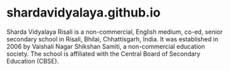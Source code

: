 # shardavidyalaya.github.io
Sharda Vidyalaya Risali is a non-commercial, English medium, co-ed, senior secondary school in Risali, Bhilai, Chhattisgarh, India. It was established in 2006 by Vaishali Nagar Shikshan Samiti, a non-commercial education society. The school is affiliated with the Central Board of Secondary Education (CBSE). 
